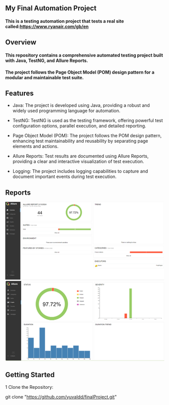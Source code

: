 ## My Final Automation Project

#### This is a testing automation project that tests a real site called:https://www.ryanair.com/gb/en

## Overview

#### This repository contains a comprehensive automated testing project built with Java, TestNG, and Allure Reports. 
#### The project follows the Page Object Model (POM) design pattern for a modular and maintainable test suite.

## Features
- Java: The project is developed using Java, providing a robust and widely used programming language for automation.
  
- TestNG: TestNG is used as the testing framework, offering powerful test configuration options, parallel execution, and detailed reporting.
  
- Page Object Model (POM): The project follows the POM design pattern, enhancing test maintainability and reusability by separating page elements and actions.
  
- Allure Reports: Test results are documented using Allure Reports, providing a clear and interactive visualization of test execution.
  
- Logging: The project includes logging capabilities to capture and document important events during test execution.

## Reports

<img src="https://github.com/yuvaldd/finalProject/blob/main/OverView.png"> 
<img src="https://github.com/yuvaldd/finalProject/blob/main/Graphs.png">

## Getting Started

1 Clone the Repository:
  
git clone "https://github.com/yuvaldd/finalProject.git"


